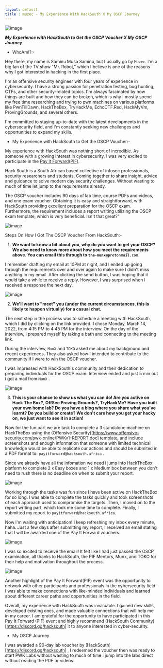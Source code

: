 ```yaml
---
layout: default
title : muzec - My Experience With HackSouth X My OSCP Journey
---
```



![image](https://user-images.githubusercontent.com/69868171/228505397-49e2866d-5618-4282-ac73-6b3e5508c007.png)


_**My Experience with HackSouth to Get the OSCP Voucher X My OSCP Journey**_


- WhoAmI?:- 

Hey there, my name is Saminu Musa Saminu, but I usually go by `Muzec`. I'm a big fan of the TV show "Mr. Robot," which I believe is one of the reasons why I got interested in hacking in the first place.

I'm an offensive security engineer with four years of experience in cybersecurity. I have a strong passion for penetration testing, bug hunting, CTFs, and other security-related topics. I'm always fascinated by how things are built and how they can be broken, which is why I mostly spend my free time researching and trying to pwn machines on various platforms like PwnTillDawn, HackTheBox, TryHackMe, EchoCTF.Red, HackMyVm, ProvingGrounds, and several others.

I'm committed to staying up-to-date with the latest developments in the cybersecurity field, and I'm constantly seeking new challenges and opportunities to expand my skills.


- My Experience with HackSouth to Get the OSCP Voucher:- 

My experience with HackSouth was nothing short of incredible. As someone with a growing interest in cybersecurity, I was very excited to participate in the [Pay It Forward(PIF)](https://hacksouth.africa/community/Pay-It-Forward/).

Hack South is a South African based collective of infosec professionals, security researchers and students. Coming together to share insight, advice and guidance to solve modern day security challenges. Without wasting to much of time let jump to the requirements already.

The OSCP voucher includes 90 days of lab time, course PDFs and videos, and one exam voucher. Obtaining it is easy and straightforward, with HackSouth providing excellent preparation for the OSCP exam. Furthermore, the requirement includes a report writing utilizing the OSCP exam template, which is very beneficial. Isn't that great?"

![image](https://user-images.githubusercontent.com/69868171/228522524-7a54e07f-013e-4647-a4d5-486e09936ad7.png)


Steps On How I Got The OSCP Voucher From HackSouth:- 

1. **We want to know a bit about you, why do you want to get your OSCP? We also need to know more about how you meet the requirements above. You can email this through to `the-munx@protonmail.com`.**

  I remember drafting my email at 10PM at night, and I ended up going through the requirements over and over again to make sure I didn't miss               anything in my email. After clicking the send button, I was hoping that it would take a while to receive a reply. However, I was surprised                 when I received a response the next day.
             
![image](https://user-images.githubusercontent.com/69868171/228529453-c0d5eb59-3cd7-4c1d-aa39-c4d0dccaf082.png)

2. **We'll want to "meet" you (under the current circumstances, this is likely to happen virtually) for a casual chat.**

  The next step in the process was to schedule a meeting with HackSouth, which I did by clicking on the link provided. I chose Monday, March 14, 2022,       from 4:15 PM to 4:45 PM for the interview. On the day of the interview, I prepared myself by taking a bath and connecting to the meeting link.

  During the interview, `MunX` and `TOKO` asked me about my background and recent experiences. They also asked how I intended to contribute to the           community if I were to win the OSCP voucher.

  I was impressed with HackSouth's community and their dedication to preparing individuals for the OSCP exam. Interview ended and just 5 min out i got a     mail from `MunX` .

![image](https://user-images.githubusercontent.com/69868171/228555994-d60be026-2cc4-4d09-9bdf-310283c8df4c.png)

3. **This is your chance to show us what you can do! Are you active on Hack The Box?, OffSec Proving Grounds?, TryHackMe? Have you built your own home lab? Do you have a blog where you share what you've learnt? Do you build or create? We don't care how you get your hacky on, we just want to see it in action!**

Now for the fun part we are task to complete a 3 standalone machine on HackTheBox  using the (Offensive Security)[https://www.offensive-security.com/pwk-online/PWKv1-REPORT.doc] template, and include screenshots and enough information that someone with limited technical knowledge would be able to replicate our actions and should be submited in a PDF format to: `payitforward@hacksouth.africa` .

Since we already have all the infomation we need i jump into HackTheBox platform to complete 2 x Easy boxes and 1 x Medium box between you don't need to rush there is no deadline on when to submit your report. 

![image](https://user-images.githubusercontent.com/69868171/228574592-3e3d6b35-b89f-46b0-be38-b80f3b8f2242.png)

Working through the tasks was fun since I have been active on HackTheBox for so long. I was able to complete the tasks quickly and took screenshots of each approach used to compromise the targets. Then, I moved on to the report writing part, which took me some time to complete. Finally, I submitted my report to `payitforward@hacksouth.africa`.

Now I'm waiting with anticipation! I keep refreshing my inbox every minute, haha. Just a few days after submitting my report, I received an email stating that I will be awarded one of the Pay It Forward vouchers.

![image](https://user-images.githubusercontent.com/69868171/228579628-6aaa2457-f338-4018-ad47-e1cfea6a95e6.png)

I was so excited to receive the email! It felt like I had just passed the OSCP examination, all thanks to HackSouth, the PIF Mentors, Munx, and TOKO for their help and motivation throughout the process.

![image](https://user-images.githubusercontent.com/69868171/228582734-9b24075b-e65e-46c5-ad74-6024463b5f2f.png)


Another highlight of the Pay It Forward(PIF) event was the opportunity to network with other participants and professionals in the cybersecurity field. I was able to make connections with like-minded individuals and learned about different career paths and opportunities in the field.

Overall, my experience with HackSouth was invaluable. I gained new skills, developed existing ones, and made valuable connections that will help me in my career. I am grateful for the opportunity to have participated in this Pay It Forward (PIF) event and highly recommend (HackSouth Community)[https://discord.gg/hacksouth] it to anyone interested in cyber-security.



- My OSCP Journey

I was awarded a 90-day lab voucher by (HackSouth)[https://discord.gg/hacksouth] , I redeemed the voucher then was ready to start PWK Labs without wasting to much  of time i jump into the labs direct without reading the PDF or videos.


